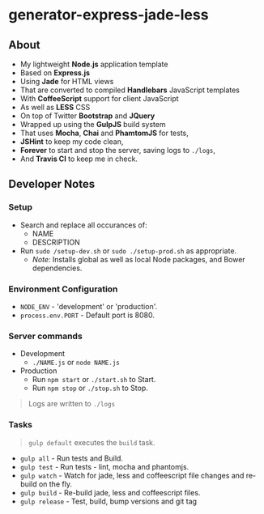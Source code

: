 generator-express-jade-less
==========

## About

- My lightweight **Node.js** application template
- Based on **Express.js**
- Using **Jade** for HTML views
- That are converted to compiled **Handlebars** JavaScript templates
- With **CoffeeScript** support for client JavaScript
- As well as **LESS** CSS
- On top of Twitter **Bootstrap** and **JQuery**
- Wrapped up using the **GulpJS** build system
- That uses **Mocha**, **Chai** and **PhamtomJS** for tests,
- **JSHint** to keep my code clean,
- **Forever** to start and stop the server, saving logs to `./logs`,
- And **Travis CI** to keep me in check.

## Developer Notes

### Setup

- Search and replace all occurances of:
  - NAME
  - DESCRIPTION
- Run `sudo /setup-dev.sh` or `sudo ./setup-prod.sh` as appropriate.
  - *Note:* Installs global as well as local Node packages, and Bower dependencies.

### Environment Configuration

- `NODE_ENV` - 'development' or 'production'. 
- `process.env.PORT` - Default port is 8080.

### Server commands

- Development
  - `./NAME.js` or `node NAME.js`
- Production
  - Run `npm start` or `./start.sh` to Start.
  - Run `npm stop` or `./stop.sh` to Stop.

> Logs are written to `./logs`


### Tasks

> `gulp default` executes the `build` task.

- `gulp all` - Run tests and Build.
- `gulp test` - Run tests - lint, mocha and phantomjs.
- `gulp watch` - Watch for jade, less and coffeescript file changes and re-build on the fly.
- `gulp build` - Re-build jade, less and coffeescript files.
- `gulp release` - Test, build, bump versions and git tag
